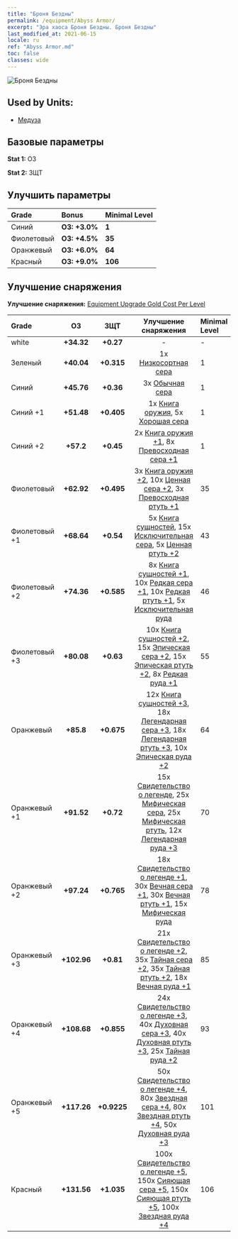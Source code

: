 ```yaml
---
title: "Броня Бездны"
permalink: /equipment/Abyss Armor/
excerpt: "Эра хаоса Броня Бездны. Броня Бездны"
last_modified_at: 2021-06-15
locale: ru
ref: "Abyss Armor.md"
toc: false
classes: wide
---
```


  ![Броня Бездны](/images/e/e_7044.png)

## Used by Units:

* [Медуза](/ru/units/Medusa/) 


## Базовые параметры
 **Stat 1:** ОЗ

 **Stat 2:** ЗЩТ

## Улучшить параметры

  |     Grade    |   Bonus | Minimal Level | 
  |:-------------|:--------|:--------------| 
  | Синий | **ОЗ: +3.0%** | **1** | 
  | Фиолетовый | **ОЗ: +4.5%** | **35** | 
  | Оранжевый | **ОЗ: +6.0%** | **64** | 
  | Красный | **ОЗ: +9.0%** | **106** | 


## Улучшение снаряжения
 **Улучшение снаряжения:** [Equipment Upgrade Gold Cost Per Level](/equipment/EquipmentUpgradeCostPerLevel/) 

  |          Grade      | ОЗ | ЗЩТ | Улучшение снаряжения | Minimal Level |
  |:--------------------|:---------:|:---------:|:----------------:|:--------------|
  | white | **+34.32** | **+0.27** | - | - |
  | Зеленый | **+40.04** | **+0.315** | 1x [Низкосортная сера](/ItemsRU/mat_3/) | 1 |
  | Синий | **+45.76** | **+0.36** | 3x [Обычная сера](/ItemsRU/mat_9/) | 1 |
  | Синий +1 | **+51.48** | **+0.405** | 1x [Книга оружия](/ItemsRU/mat_18/), 5x [Хорошая сера](/ItemsRU/mat_15/) | 1 |
  | Синий +2 | **+57.2** | **+0.45** | 2x [Книга оружия +1](/ItemsRU/mat_25/), 8x [Превосходная сера +1](/ItemsRU/mat_22/) | 1 |
  | Фиолетовый | **+62.92** | **+0.495** | 3x [Книга оружия +2](/ItemsRU/mat_32/), 10x [Ценная сера +2](/ItemsRU/mat_29/), 3x [Превосходная ртуть +1](/ItemsRU/mat_21/) | 35 |
  | Фиолетовый +1 | **+68.64** | **+0.54** | 5x [Книга сущностей](/ItemsRU/mat_39/), 15x [Исключительная сера](/ItemsRU/mat_36/), 5x [Ценная ртуть +2](/ItemsRU/mat_28/) | 43 |
  | Фиолетовый +2 | **+74.36** | **+0.585** | 8x [Книга сущностей +1](/ItemsRU/mat_46/), 10x [Редкая сера +1](/ItemsRU/mat_43/), 10x [Редкая ртуть +1](/ItemsRU/mat_42/), 5x [Исключительная руда](/ItemsRU/mat_33/) | 46 |
  | Фиолетовый +3 | **+80.08** | **+0.63** | 10x [Книга сущностей +2](/ItemsRU/mat_53/), 15x [Эпическая сера +2](/ItemsRU/mat_50/), 15x [Эпическая ртуть +2](/ItemsRU/mat_49/), 8x [Редкая руда +1](/ItemsRU/mat_40/) | 55 |
  | Оранжевый | **+85.8** | **+0.675** | 12x [Книга сущностей +3](/ItemsRU/mat_60/), 18x [Легендарная сера +3](/ItemsRU/mat_57/), 18x [Легендарная ртуть +3](/ItemsRU/mat_56/), 10x [Эпическая руда +2](/ItemsRU/mat_47/) | 64 |
  | Оранжевый +1 | **+91.52** | **+0.72** | 15x [Свидетельство о легенде](/ItemsRU/mat_67/), 25x [Мифическая сера](/ItemsRU/mat_64/), 25x [Мифическая ртуть](/ItemsRU/mat_63/), 12x [Легендарная руда +3](/ItemsRU/mat_54/) | 70 |
  | Оранжевый +2 | **+97.24** | **+0.765** | 18x [Свидетельство о легенде +1](/ItemsRU/mat_74/), 30x [Вечная сера +1](/ItemsRU/mat_71/), 30x [Вечная ртуть +1](/ItemsRU/mat_70/), 15x [Мифическая руда](/ItemsRU/mat_61/) | 78 |
  | Оранжевый +3 | **+102.96** | **+0.81** | 21x [Свидетельство о легенде +2](/ItemsRU/mat_81/), 35x [Тайная сера +2](/ItemsRU/mat_78/), 35x [Тайная ртуть +2](/ItemsRU/mat_77/), 18x [Вечная руда +1](/ItemsRU/mat_68/) | 85 |
  | Оранжевый +4 | **+108.68** | **+0.855** | 24x [Свидетельство о легенде +3](/ItemsRU/mat_88/), 40x [Духовная сера +3](/ItemsRU/mat_85/), 40x [Духовная ртуть +3](/ItemsRU/mat_84/), 25x [Тайная руда +2](/ItemsRU/mat_75/) | 93 |
  | Оранжевый +5 | **+117.26** | **+0.9225** | 50x [Свидетельство о легенде +4](/ItemsRU/mat_95/), 80x [Звездная сера +4](/ItemsRU/mat_92/), 80x [Звездная ртуть +4](/ItemsRU/mat_91/), 50x [Духовная руда +3](/ItemsRU/mat_82/) | 101 |
  | Красный | **+131.56** | **+1.035** | 100x [Свидетельство о легенде +5](/ItemsRU/mat_102/), 150x [Сияющая сера +5](/ItemsRU/mat_99/), 150x [Сияющая ртуть +5](/ItemsRU/mat_98/), 100x [Звездная руда +4](/ItemsRU/mat_89/) | 106 |

